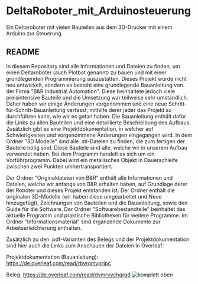 # DeltaRoboter_mit_Arduinosteuerung
 Ein Deltaroboter mit vielen Bauteilen aus dem 3D-Drucker mit einem Arduino zur Steuerung.

 
## README 

In diesem Repository sind alle Informationen und Dateien zu finden, um einen Deltaroboter (auch Plotbot genannt) zu bauen und mit einer grundlegenden Programmierung auszustatten. Dieses Projekt wurde nicht neu entwickelt, sondern es besteht eine grundlegende Bauanleitung von der Firma "B&R Industrial Automation". Diese beinhaltete jedoch viele preisintensive Bauteile und die Umsetzung war teilweise sehr umständlich. Daher haben wir einige Änderungen vorgenommen und eine neue Schritt-für-Schritt-Bauanleitung verfasst, mithilfe derer jeder das Projekt so durchführen kann, wie wir es getan haben. Die Bauanleitung enthält dafür die Links zu allen Bauteilen und eine detaillierte Beschreibung des Aufbaus. Zusätzlich gibt es eine Projektdokumentation, in welcher auf Schwierigkeiten und vorgenommene Änderungen eingegangen wird. In dem Ordner "3D Modelle" sind alle .stl-Dateien zu finden, die zum fertigen der Bauteile nötig sind. Diese Bauteile sind alle, welche wir in unserem Aufbau verwendet haben.
Bei dem Programm handelt es sich um ein Vorführprogramm. Dabei wird ein metallisches Objekt in Dauerschleife zwischen zwei Punkten umhertransportiert.

Der Ordner "Originaldateien von B&R" enthält alle Informationen und Dateien, welche wir anfangs von B&R erhalten haben, auf Grundlage derer der Roboter und dieses Projekt entstanden ist. Der Ordner enthält die originalen 3D-Modelle (wir haben diese umgearbeitet und Neue hinzugefügt), Zeichnungen von Bauteilen und die Bauanleitung, sowie den Guide für die Software. Der Ordner "Softwarebestandteile" beinhaltet das aktuelle Programm und praktische Bibliotheken für weitere Programme. Im Ordner "Informationsmaterial" sind ergänzende Dokumente zur Arbeitserleichterung enthalten.

Zusätzlich zu den .pdf-Varianten des Belegs und der Projektdokumentation sind hier auch die Links zum Anschauen der Dateien in Overleaf:

Projektdokumentation (Bauanleitung): https://de.overleaf.com/read/rbvrqmyprjpc

Beleg: https://de.overleaf.com/read/dvmrvychqrgd
![komplett oben](https://github.com/BlxxkVEC/DeltaRoboter_mit_Arduinosteuerung/assets/144335994/ff89b61b-bf4a-4379-86a3-d7e0b05f819b)
